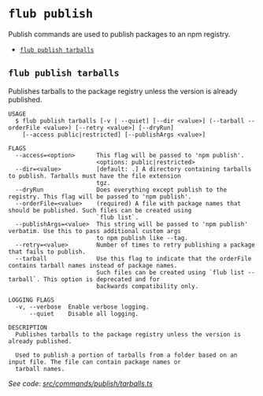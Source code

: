`flub publish`
==============

Publish commands are used to publish packages to an npm registry.

* [`flub publish tarballs`](#flub-publish-tarballs)

## `flub publish tarballs`

Publishes tarballs to the package registry unless the version is already published.

```
USAGE
  $ flub publish tarballs [-v | --quiet] [--dir <value>] (--tarball --orderFile <value>) [--retry <value>] [--dryRun]
    [--access public|restricted] [--publishArgs <value>]

FLAGS
  --access=<option>      This flag will be passed to 'npm publish'.
                         <options: public|restricted>
  --dir=<value>          [default: .] A directory containing tarballs to publish. Tarballs must have the file extension
                         tgz.
  --dryRun               Does everything except publish to the registry. This flag will be passed to 'npm publish'.
  --orderFile=<value>    (required) A file with package names that should be published. Such files can be created using
                         `flub list`.
  --publishArgs=<value>  This string will be passed to 'npm publish' verbatim. Use this to pass additional custom args
                         to npm publish like --tag.
  --retry=<value>        Number of times to retry publishing a package that fails to publish.
  --tarball              Use this flag to indicate that the orderFile contains tarball names instead of package names.
                         Such files can be created using `flub list --tarball`. This option is deprecated and for
                         backwards compatibility only.

LOGGING FLAGS
  -v, --verbose  Enable verbose logging.
      --quiet    Disable all logging.

DESCRIPTION
  Publishes tarballs to the package registry unless the version is already published.

  Used to publish a portion of tarballs from a folder based on an input file. The file can contain package names or
  tarball names.
```

_See code: [src/commands/publish/tarballs.ts](https://github.com/microsoft/FluidFramework/blob/main/build-tools/packages/build-cli/src/commands/publish/tarballs.ts)_
